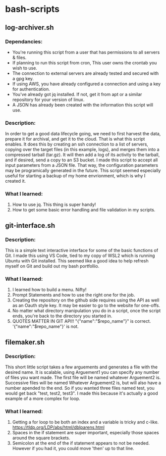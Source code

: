 # bash-scripts

## log-archiver.sh
### Dependancies:
* You're running this script from a user that has permissions to all servers & files.
* If planning to run this script from cron, This user owns the crontab you wish to use.
* The connection to external servers are already tested and secured with a gpg key.
* If using AWS, you have already configured a connection and using a key for authentication.
* You've already got jq installed. If not, get it from apt or a similar repository for your version of linux.
* A JSON has already been created with the information this script will use.

### Description:
In order to get a good data lifecycle going, we need to first harvest the data, prepare it for archival, and get it to the cloud.  That is what this script enables.  It does this by creating an ssh connection to a list of servers, copying over the target files (in this example, logs), and merges them into a compressed tarball (tar.gz).  It will then add a log of its activity to the tarball, and if desired, send a copy to an S3 bucket.  I made this script to accept all input parameters from a JSON file.  That way, the configuration parameters may be programically generated in the future.  This script seemed especially useful for starting a backup of my home envrionment, which is why I created it.

### What I learned:
1. How to use jq.  This thing is super handy!
2. How to get some basic error handling and file validation in my scripts.

## git-interface.sh
### Description: 
This is a simple text interactive interface for some of the basic functions of Git.
I made this using VS Code, tied to my copy of WSL2 which is running Ubuntu with Git installed.
This seemed like a good idea to help refresh myself on Git and build out my bash portfollio.

### What I learned:
1. I learned how to build a menu. Nifty!
2. Prompt Statements and how to use the right one for the job.
3. Creating the repository on the github side requires using the API as well as an Oauth style key.  It may be easier to go to the website for one-offs.
4. No matter what directory manipulation you do in a script, once the script ends, you're back to the directory you started in.
5. QUOTES MATTER IN GIT API!!  "{\"name\":\"$repo_name\"}" is correct.  '{\"name\":\"$repo_name\"}' is not.

## filemaker.sh
### Description:
This short little script takes a few arguements and generates a file with the desired name.
It is scalable, using Arguement1 you can specify any number of files you want made.  The first file will be named whatever Arguement2 is.
Successive files will be named Whatever Arguement2 is, but will also have a number apended to the end. So if you wanted three files named test, you would get back "test, test2, test3".  I made this because it's actually a good example of a more complex for loop.

### What I learned:
1. Getting a for loop to be both an index and a variable is tricky and c-like. https://tldp.org/LDP/abs/html/dblparens.html
2. Spaces in the if statement are super important, especially those spaces around the square brackets.
3. Semicolon at the end of the if statement appears to not be needed. However if you had it, you could move 'then' up to that line.
